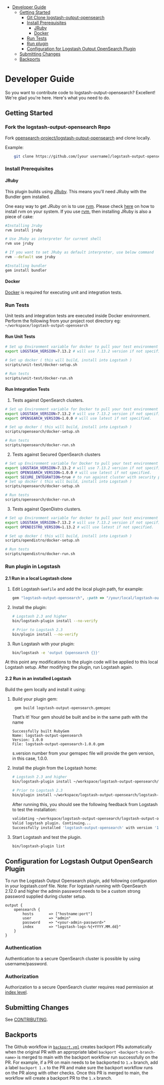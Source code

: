 - [Developer Guide](#developer-guide)
    - [Getting Started](#getting-started)
        - [Git Clone logstash-output-opensearch](#git-clone-logstash-output-opensearch-repo)
        - [Install Prerequisites](#install-prerequisites)
            - [JRuby](#JRuby)
            - [Docker](#docker)
        - [Run Tests](#run-tests)
        - [Run plugin](#run-plugin-in-logstash)
        - [Configuration for Logstash Output OpenSearch Plugin](#configuration-for-logstash-output-opensearch-plugin)
    - [Submitting Changes](#submitting-changes)
    - [Backports](#backports) 

# Developer Guide

So you want to contribute code to logstash-output-opensearch? Excellent! We're glad you're here. Here's what you need to do.

## Getting Started

### Fork the logstash-output-opensearch Repo

Fork [opensearch-project/logstash-output-opensearch](https://github.com/opensearch-project/logstash-output-opensearch) and clone locally.

Example:
```bash
    git clone https://github.com/[your username]/logstash-output-opensearch.git.
```

### Install Prerequisites

#### JRuby

This plugin builds using [JRuby](https://www.jruby.org/). This means you'll need JRuby with the Bundler gem installed.

One easy way to get JRuby on is to use [rvm](https://rvm.io/rvm). Please check [here](https://rvm.io/rvm/install) on how to install rvm on your system. 
If you use [rvm](https://rvm.io/rvm), then installing JRuby is also a piece of cake:
```bash
#Installing Jruby
rvm install jruby

# Use JRuby as interpreter for current shell
rvm use jruby

# If you want to set JRuby as default interpreter, use below command
rvm --default use jruby

#Installing bundler
gem install bundler
```

#### Docker

[Docker](https://docs.docker.com/install/) is required for executing unit and integration tests.

### Run Tests

Unit tests and integration tests are executed inside Docker environment. 
Perform the following from your project root directory eg: `~/workspace/logstash-output-opensearch`

#### Run Unit Tests

```bash
# Set up Environment variable for docker to pull your test environment
export LOGSTASH_VERSION=7.13.2 # will use 7.13.2 version if not specified.

# Set up docker ( this will build, install into Logstash )
scripts/unit-test/docker-setup.sh

# Run tests
scripts/unit-test/docker-run.sh
```

#### Run Integration Tests
1. Tests against OpenSearch clusters.

```bash
# Set up Environment variable for Docker to pull your test environment
export LOGSTASH_VERSION=7.13.2 # will use 7.13.2 version if not specified.
export OPENSEARCH_VERSION=1.0.0 # will use latest if not specified.

# Set up docker ( this will build, install into Logstash )
scripts/opensearch/docker-setup.sh

# Run tests
scripts/opensearch/docker-run.sh
```

2. Tests against Secured OpenSearch clusters

```bash
# Set up Environment variable for Docker to pull your test environment
export LOGSTASH_VERSION=7.13.2 # will use 7.13.2 version if not specified.
export OPENSEARCH_VERSION=1.0.0 # will use latest if not specified.
export SECURE_INTEGRATION=true # to run against cluster with security plugin
# Set up docker ( this will build, install into Logstash )
scripts/opensearch/docker-setup.sh

# Run tests
scripts/opensearch/docker-run.sh
```

3. Tests against OpenDistro clusters.

```bash
# Set up Environment variable for docker to pull your test environment
export LOGSTASH_VERSION=7.13.2 # will use 7.13.2 version if not specified.
export OPENDISTRO_VERSION=1.13.2 # will use latest if not specified.

# Set up docker ( this will build, install into Logstash )
scripts/opendistro/docker-setup.sh

# Run tests
scripts/opendistro/docker-run.sh
```

### Run plugin in Logstash

#### 2.1 Run in a local Logstash clone

1. Edit Logstash `Gemfile` and add the local plugin path, for example:

   ```ruby
   gem "logstash-output-opensearch", :path => "/your/local/logstash-output-opensearch"
   ```

2. Install the plugin:

   ```sh
   # Logstash 2.3 and higher
   bin/logstash-plugin install --no-verify

   # Prior to Logstash 2.3
   bin/plugin install --no-verify
   ```

3. Run Logstash with your plugin:

   ```sh
   bin/logstash -e 'output {opensearch {}}'
   ```

At this point any modifications to the plugin code will be applied to this local Logstash setup. After modifying the plugin, run Logstash again.

#### 2.2 Run in an installed Logstash

Build the gem locally and install it using:

1. Build your plugin gem:

   ```sh
    gem build logstash-output-opensearch.gemspec
   ```
   That’s it! Your gem should be built and be in the same path with the name
    ```
    Successfully built RubyGem
    Name: logstash-output-opensearch
    Version: 1.0.0
    File: logstash-output-opensearch-1.0.0.gem
    ```
   s.version number from your gemspec file will provide the gem version, in this case, 1.0.0.


2. Install the plugin from the Logstash home:

   ```sh
   # Logstash 2.3 and higher
   bin/logstash-plugin install ~/workspace/logstash-output-opensearch/logstash-output-opensearch-1.0.0.gem

   # Prior to Logstash 2.3
   bin/plugin install ~/workspace/logstash-output-opensearch/logstash-output-opensearch-1.0.0.gem
   ```
   
   After running this, you should see the following feedback from Logstash to test the installation:
    ```bash
    validating ~/workspace/logstash-output-opensearch/logstash-output-opensearch-1.0.0.gem >= 0
    Valid logstash plugin. Continuing...
    Successfully installed 'logstash-output-opensearch' with version '1.0.0' 
   ```

3. Start Logstash and test the plugin.

    ```bash
   bin/logstash-plugin list 
   ```

## Configuration for Logstash Output OpenSearch Plugin

To run the Logstash Output Opensearch plugin, add following configuration in your logstash.conf file.
Note: For logstash running with OpenSearch 2.12.0 and higher the admin password needs to be a custom strong password supplied during cluster setup.

```
output {
    opensearch {
        hosts       => ["hostname:port"]
        user        => "admin"
        password    => "<your-admin-password>"
        index       => "logstash-logs-%{+YYYY.MM.dd}"
    }
}
```

### Authentication
Authentication to a secure OpenSearch cluster is possible by using username/password.

### Authorization

Authorization to a secure OpenSearch cluster requires read permission at [index level](https://opensearch.org/docs/security-plugin/access-control/default-action-groups/#index-level).

## Submitting Changes

See [CONTRIBUTING](CONTRIBUTING.md).

## Backports

The Github workflow in [`backport.yml`](.github/workflows/backport.yml) creates backport PRs automatically when the
original PR with an appropriate label `backport <backport-branch-name>` is merged to main with the backport workflow
run successfully on the PR. For example, if a PR on main needs to be backported to `1.x` branch, add a label
`backport 1.x` to the PR and make sure the backport workflow runs on the PR along with other checks. Once this PR is
merged to main, the workflow will create a backport PR to the `1.x` branch.
